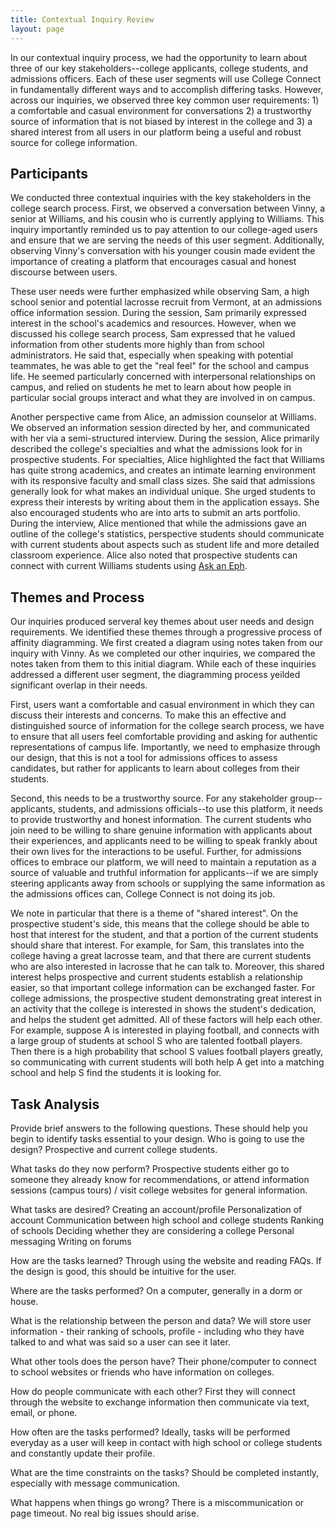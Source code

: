 ```yaml
---
title: Contextual Inquiry Review
layout: page
---
```


In our contextual inquiry process, we had the opportunity to learn about three of our key stakeholders--college applicants, college students, and admissions officers.  Each of these user segments will use College Connect in fundamentally different ways and to accomplish differing tasks.  However, across our inquiries, we observed three key common user requirements: 1) a comfortable and casual environment for conversations 2) a trustworthy source of information that is not biased by interest in the college and 3) a shared interest from all users in our platform being a useful and robust source for college information.

## Participants

We conducted three contextual inquiries with the key stakeholders in the college search process.  First, we observed a conversation between Vinny, a senior at Williams, and his cousin who is currently applying to Williams.  This inquiry importantly reminded us to pay attention to our college-aged users and ensure that we are serving the needs of this user segment.  Additionally, observing Vinny's conversation with his younger cousin made evident the importance of creating a platform that encourages casual and honest discourse between users.  

These user needs were further emphasized while observing Sam, a high school senior and potential lacrosse recruit from Vermont, at an admissions office information session.  During the session, Sam primarily expressed interest in the school's academics and resources.  However, when we discussed his college search process, Sam expressed that he valued information from other students more highly than from school administrators.  He said that, especially when speaking with potential teammates, he was able to get the "real feel" for the school and campus life.  He seemed particularly concerned with interpersonal relationships on campus, and relied on students he met to learn about how people in particular social groups interact and what they are involved in on campus.  

Another perspective came from Alice, an admission counselor at Williams.  We observed an information session directed by her, and communicated with her via a semi-structured interview.  During the session, Alice primarily described the college's specialties and what the admissions look for in prospective students.  For specialties, Alice highlighted the fact that Williams has quite strong academics, and creates an intimate learning environment with its responsive faculty and small class sizes. She said that admissions generally look for what makes an individual unique.  She urged students to express their interests by writing about them in the application essays.  She also encouraged students who are into arts to submit an arts portfolio.  During the interview, Alice mentioned that while the admissions gave an outline of the college's statistics, perspective students should communicate with current students about aspects such as student life and more detailed classroom experience.  Alice also noted that prospective students can connect with current Williams students using [Ask an Eph](https://admission.williams.edu/ask-an-eph/).


## Themes and Process

Our inquiries produced serveral key themes about user needs and design requirements.  We identified these themes through a progressive process of affinity diagramming.  We first created a diagram using notes taken from our inquiry with Vinny.  As we completed our other inquiries, we compared the notes taken from them to this initial diagram.  While each of these inquiries addressed a different user segment, the diagramming process yeilded significant overlap in their needs.  

First, users want a comfortable and casual environment in which they can discuss their interests and concerns.  To make this an effective and distinguished source of information for the college search process, we have to ensure that all users feel comfortable providing and asking for authentic representations of campus life.  Importantly, we need to emphasize through our design, that this is not a tool for admissions offices to assess candidates, but rather for applicants to learn about colleges from their students.

Second, this needs to be a trustworthy source.  For any stakeholder group--applicants, students, and admissions officials--to use this platform, it needs to provide trustworthy and honest information.  The current students who join need to be willing to share genuine information with applicants about their experiences, and applicants need to be willing to speak frankly about their own lives for the interactions to be useful.  Further, for admissions offices to embrace our platform, we will need to maintain a reputation as a source of valuable and truthful information for applicants--if we are simply steering applicants away from schools or supplying the same information as the admissions offices can, College Connect is not doing its job.

We note in particular that there is a theme of "shared interest".  On the prospective student's side, this means that the college should be able to host that interest for the student, and that a portion of the current students should share that interest.  For example, for Sam, this translates into the college having a great lacrosse team, and that there are current students who are also interested in lacrosse that he can talk to.  Moreover, this shared interest helps prospective and current students establish a relationship easier, so that important college information can be exchanged faster.  For college admissions, the prospective student demonstrating great interest in an activity that the college is interested in shows the student's dedication, and helps the student get admitted.  All of these factors will help each other.  For example, suppose A is interested in playing football, and connects with a large group of students at school S who are talented football players.  Then there is a high probability that school S values football players greatly, so communicating with current students will both help A get into a matching school and help S find the students it is looking for.

## Task Analysis
Provide brief answers to the following questions. These should help you begin to identify tasks essential to your design.
Who is going to use the design?
Prospective and current college students.

What tasks do they now perform?
Prospective students either go to someone they already know for recommendations, or attend information sessions (campus tours) / visit college websites for general information. 

What tasks are desired?
Creating an account/profile
Personalization of account
Communication between high school and college students
Ranking of schools
Deciding whether they are considering a college
Personal messaging
Writing on forums

How are the tasks learned?
Through using the website and reading FAQs. If the design is good, this should be intuitive for the user.

Where are the tasks performed?
On a computer, generally in a dorm or house.

What is the relationship between the person and data?
We will store user information - their ranking of schools, profile - including who they have talked to and what was said so a user can see it later.

What other tools does the person have?
Their phone/computer to connect to school websites or friends who have information on colleges. 

How do people communicate with each other?
First they will connect through the website to exchange information then communicate via text, email, or phone.

How often are the tasks performed?
Ideally, tasks will be performed everyday as a user will keep in contact with high school or college students and constantly update their profile.

What are the time constraints on the tasks?
Should be completed instantly, especially with message communication.

What happens when things go wrong?
There is a miscommunication or page timeout. No real big issues should arise.
